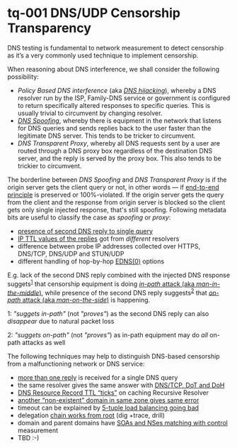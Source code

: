 # tq-001 DNS/UDP Censorship Transparency

DNS testing is fundamental to network measurement to detect censorship as it’s
a very commonly used technique to implement censorship.

When reasoning about DNS interference, we shall consider the following possibility:
- _Policy Based DNS interference_ (aka [_DNS hijacking_](https://en.wikipedia.org/wiki/DNS_hijacking#Manipulation_by_ISPs)), whereby a DNS resolver run by the ISP, Family-DNS service or government is configured to return specifically altered responses to specific queries. This is usually trivial to circumvent by changing resolver.
- [_DNS Spoofing_](https://en.wikipedia.org/wiki/DNS_spoofing), whereby there is equipment in the network that listens for DNS queries and sends replies back to the user faster than the legitimate DNS server. This tends to be tricker to circumvent.
- _DNS Transparent Proxy_, whereby all DNS requests sent by a user are routed through a DNS proxy box regardless of the destination DNS server, and the reply is served by the proxy box. This also tends to be trickier to circumvent.

The borderline between _DNS Spoofing_ and _DNS Transparent Proxy_ is if the
origin server gets the client query or not, in other words &mdash; if
[end-to-end principle](https://en.wikipedia.org/wiki/End-to-end_principle) is
preserved or 100%-violated.  If the origin server gets the query from the
client and the response from origin server is blocked so the client gets only
single injected response, that's still spoofing.  Following metadata bits are
useful to classify the case as _spoofing_ or _proxy_:

- [presence of second DNS reply to single query](./tq-002-second-DNS-reply.md)
- [IP TTL values of the replies](./tq-007-UDP-information-collection.md) got from _different_ resolvers
- difference between probe IP addresses collected over HTTPS, DNS/TCP, DNS/UDP and STUN/UDP
- different handling of hop-by-hop [EDNS(0)](https://tools.ietf.org/html/rfc6891) options

E.g. lack of the second DNS reply combined with the injected DNS response
suggets<sup>[1](#fn1)</sup> that censorship equipment is doing
[_in-path_ attack (aka _man-in-the-middle_)](https://en.wikipedia.org/wiki/Man-in-the-middle_attack),
while presence of the second DNS reply suggests<sup>[2](#fn2)</sup> that
[_on-path_ attack (aka _man-on-the-side_)](https://en.wikipedia.org/wiki/Man-on-the-side_attack)
is happening.

<a name="fn1">1</a>: _"suggets in-path"_ (not _"proves"_) as the second DNS reply can also _disappear_ due to natural packet loss

<a name="fn2">2</a>: _"suggets on-path"_ (not _"proves"_) as in-path equipment may do *all* on-path attacks as well

The following techniques may help to distinguish DNS-based censorship from a
malfunctioning network or DNS service:

- [more than one reply](./tq-002-second-DNS-reply.md) is received for a single DNS query
- the same resolver gives the same answer with [DNS/TCP, DoT and DoH](./tq-004-DNS-TCP-DoT-DoH-against-same-resolver.md)
- [DNS Resource Record TTL “ticks”](./tq-005-DNS-Resource-Record-TTL-ticks-in-cache.md) on caching Recursive Resolver
- [another “non-existent” domain in same zone gives same error](./tq-006-another-NXDOMAIN-domain-in-same-zone.md)
- timeout can be explained by [5-tuple load balancing going bad](./tq-007-UDP-information-collection.md)
- delegation [chain works from root](./tq-008-DNS-delegation-chain-from-root.md) (dig +trace, drill)
- domain and parent domains have [SOAs and NSes matching with control](./tq-010-SOAs-and-NSes-for-possibly-censored-domain.md) measurement
- TBD :-)
